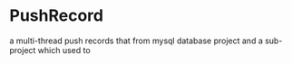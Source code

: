 # PushRecord
a multi-thread push records that from mysql database project and a sub-project which used to

